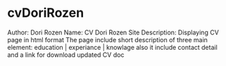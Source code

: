 # cvDoriRozen
Author: Dori Rozen
Name: CV Dori Rozen Site
Description: 
Displaying CV page in html format
The page include short description of three main element:
education | experiance | knowlage 
also it include contact detail and a link for download 
updated CV doc 


